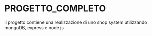 # PROGETTO_COMPLETO
il progetto contiene una realizzazione di uno shop system utilizzando mongoDB, express e node js
